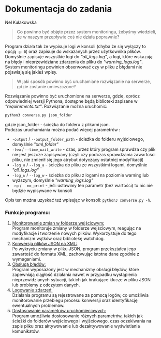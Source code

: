 # Dokumentacja do zadania
Nel Kułakowska

> Co powinno być objęte przez system monitoringu, żebyśmy wiedzieli, że w naszym
przepływie coś nie działa poprawnie?

Program działa tak że wypisuje logi w konsoli (chyba że się wyłączy to opcją `-p 0`) oraz zapisuje do wskazanych przez użytkownika plików. Domyślnie zapisuje wszystkie logi do *"all_logs.log"*, a logi, które wskazują na błędy i nieprzewidziane zdarzenia do pliku do *"warning_logs.log"*. System monitoringu powinien obserwować czy w pliku z błędami nie pojawiają się jakieś wpisy.

> W jaki sposób powinno być uruchamiane rozwiązanie na serwerze, gdzie zostanie
umieszczone?

Rozwiązanie powinno być uruchomione na serwerze, gdzie, oprócz odpowiedniej wersji Pythona, dostępne będą biblioteki zapisane w *"requirements.txt"*. Rozwiązanie można uruchomić:
```bash
python3 converse.py json_folder
```
gdzie json_folder - ścieżka do folderu z plikami json.  
Podczas uruchamiania można podać więcej parametrów :
- `-output` / `--output_folder_path` - ścieżka do folderu wyjściowego, domyślnie *"xml_folder"*
- `-tww` / `--time_wait_write` - czas, przez który program sprawdza czy plik nie jest jeszcze zapisywany (czyli czy podczas sprawdzania zawartości pliku, nie zmienił się jego atrybut dotyczący ostatniej modyfikacji)
- `-log_a` / `--log_a` - ścieżka do pliku ze wszystkimi logami, domyślnie *"all_logs.log"*
- `-log_w` / `--log_w` - ścieżka do pliku z logami na poziomie warning lub wyższym, domyślnie *"warning_logs.log"*
- `-np` / `--no_print` - jeśli ustawimy ten parametr (bez wartości) to nic nie będzie wypisywane w konsoli

Opis ten można uzyskać też wpisując w konsoli: `python3 converse.py -h`.

### Funkcje programu:
1. <u>Monitorowanie zmian w folderze wejściowym:</u>  
  Program monitoruje zmiany w folderze wejściowym, reagując na modyfikacje i tworzenie nowych plików. Wykorzystuje do tego mechanizm wątków oraz bibliotekę watchdog.
2. <u>Konwersja plików JSON na XML:</u>    
  Po wykryciu zmiany w pliku JSON, program przekształca jego zawartość do formatu XML, zachowując istotne dane zgodnie z wymaganiami.
3. <u>Obsługa błędów:</u>    
  Program wyposażony jest w mechanizmy obsługi błędów, które zapewniają ciągłość działania nawet w przypadku wystąpienia nieprzewidzianych sytuacji, takich jak brakujące klucze w pliku JSON lub problemy z odczytem danych.
4. <u>Logowanie zdarzeń:</u>    
  Działania programu są rejestrowane za pomocą logów, co umożliwia monitorowanie przebiegu procesu konwersji oraz identyfikację ewentualnych problemów.
5. <u>Dostosowanie parametrów uruchomieniowych:</u>    
  Program umożliwia dostosowanie różnych parametrów, takich jak ścieżki do folderów wejściowego i wyjściowego, czas oczekiwania na zapis pliku oraz aktywowanie lub dezaktywowanie wyświetlania komunikatów.